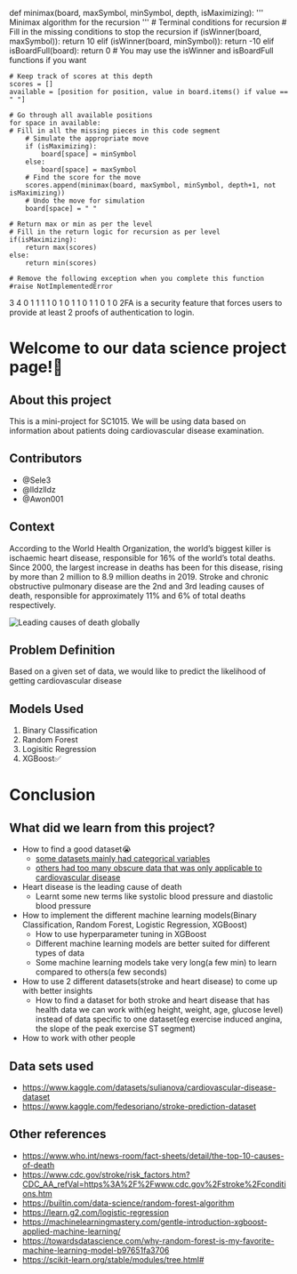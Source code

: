 def minimax(board, maxSymbol, minSymbol, depth, isMaximizing):
    ''' Minimax algorithm for the recursion
    '''
    # Terminal conditions for recursion
    # Fill in the missing conditions to stop the recursion
    if (isWinner(board, maxSymbol)):
        return 10
    elif (isWinner(board, minSymbol)):
        return -10
    elif isBoardFull(board):
        return 0
    # You may use the isWinner and isBoardFull functions if you want
    
    # Keep track of scores at this depth
    scores = []
    available = [position for position, value in board.items() if value == " "]
    
    # Go through all available positions
    for space in available:
    # Fill in all the missing pieces in this code segment
        # Simulate the appropriate move
        if (isMaximizing):
            board[space] = minSymbol
        else:
            board[space] = maxSymbol
        # Find the score for the move
        scores.append(minimax(board, maxSymbol, minSymbol, depth+1, not isMaximizing))
        # Undo the move for simulation
        board[space] = " "
            
    # Return max or min as per the level
    # Fill in the return logic for recursion as per level
    if(isMaximizing):
        return max(scores)
    else:
        return min(scores)
    
    # Remove the following exception when you complete this function
    #raise NotImplementedError
3
4
0 1 1 1
1 0 1 0
1 1 0 1
1 0 1 0
2FA is a security feature that forces users to provide at least 2 proofs of authentication to login.


# Welcome to our data science project page!:wave:


## About this project
This is a mini-project for SC1015. We will be using data based on information about patients doing cardiovascular disease examination.


## Contributors

- @Sele3 
- @lldzlldz 
- @Awon001

## Context
According to the World Health Organization, the world’s biggest killer is ischaemic heart disease, responsible for 16% of the world’s total deaths. Since 2000, the largest increase in deaths has been for this disease, rising by more than 2 million to 8.9 million deaths in 2019. Stroke and chronic obstructive pulmonary disease are the 2nd and 3rd leading causes of death, responsible for approximately 11% and 6% of total deaths respectively.

![Leading causes of death globally](https://lh3.googleusercontent.com/tsJMRht1HYVqW7F7dweI8Yb97ZdMoGrRuNzkIKbZOZ2DOf80e7em-V3XkGgO0ufCLZVCTB04p0PJBq0c3JKc-N5WeOnPAgOL3_-tBrE54XQeoynI_U9svy1LLrIRZ6-_1dRUMOM)

## Problem Definition
Based on a given set of data, we would like to predict the likelihood of getting cardiovascular disease

## Models Used
1. Binary Classification
2. Random Forest
3. Logisitic Regression 
4. XGBoost:white_check_mark:

# Conclusion

## What did we learn from this project?
- How to find a good dataset:sob:
    - [some datasets mainly had categorical variables](https://www.kaggle.com/datasets/shivamb/netflix-shows)
    - [others had too many obscure data that was only applicable to cardiovascular disease](https://www.kaggle.com/datasets/johnsmith88/heart-disease-dataset)
- Heart disease is the leading cause of death 
    - Learnt some new terms like systolic blood pressure and diastolic blood pressure 
- How to implement the different machine learning models(Binary Classification, Random Forest, Logistic Regression, XGBoost)
    - How to use hyperparameter tuning in XGBoost
    - Different machine learning models are better suited for different types of data
    - Some machine learning models take very long(a few min) to learn compared to others(a few seconds)
- How to use 2 different datasets(stroke and heart disease) to come up with better insights
    - How to find a dataset for both stroke and heart disease that has health data we can work with(eg height, weight, age, glucose level) instead of data specific to one dataset(eg exercise induced angina, the slope of the peak exercise ST segment)
- How to work with other people 

## Data sets used
- https://www.kaggle.com/datasets/sulianova/cardiovascular-disease-dataset
- https://www.kaggle.com/fedesoriano/stroke-prediction-dataset 

## Other references
- https://www.who.int/news-room/fact-sheets/detail/the-top-10-causes-of-death
- https://www.cdc.gov/stroke/risk_factors.htm?CDC_AA_refVal=https%3A%2F%2Fwww.cdc.gov%2Fstroke%2Fconditions.htm
- https://builtin.com/data-science/random-forest-algorithm
- https://learn.g2.com/logistic-regression
- https://machinelearningmastery.com/gentle-introduction-xgboost-applied-machine-learning/
- https://towardsdatascience.com/why-random-forest-is-my-favorite-machine-learning-model-b97651fa3706
- https://scikit-learn.org/stable/modules/tree.html#

